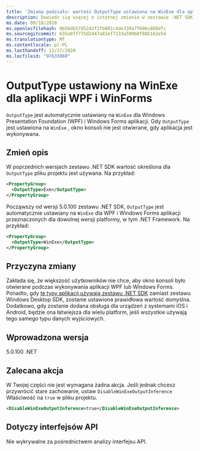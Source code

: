 ```yaml
---
title: 'Zmiana podziału: wartość OutputType ustawiona na WinExe dla aplikacji WPF i WinForms'
description: Dowiedz się więcej o istotnej zmianie w zestawie .NET SDK 5.0.100, gdzie wartość OutputType jest automatycznie ustawiana na WinExe dla aplikacji Windows Forms.
ms.date: 09/18/2020
ms.openlocfilehash: 0b56db57d5242f2fb001c4de339a7f696c088dfc
ms.sourcegitcommit: 635a0ff775d2447a81ef7233a599b8f88b162e5d
ms.translationtype: MT
ms.contentlocale: pl-PL
ms.lasthandoff: 12/17/2020
ms.locfileid: "97633860"
---
```

# <a name="outputtype-set-to-winexe-for-wpf-and-winforms-apps"></a>OutputType ustawiony na WinExe dla aplikacji WPF i WinForms

`OutputType` jest automatycznie ustawiany na `WinExe` dla Windows Presentation Foundation (WPF) i Windows Forms aplikacji. Gdy `OutputType` jest ustawiona na `WinExe` , okno konsoli nie jest otwierane, gdy aplikacja jest wykonywana.

## <a name="change-description"></a>Zmień opis

W poprzednich wersjach zestawu .NET SDK wartość określona dla `OutputType` pliku projektu jest używana. Na przykład:

```xml
<PropertyGroup>
  <OutputType>Exe</OutputType>
</PropertyGroup>
```

Począwszy od wersji 5.0.100 zestawu .NET SDK, `OutputType` jest automatycznie ustawiany na `WinExe` dla WPF i Windows Forms aplikacji przeznaczonych dla dowolnej wersji platformy, w tym .NET Framework. Na przykład:

```xml
<PropertyGroup>
  <OutputType>WinExe</OutputType>
</PropertyGroup>
```

## <a name="reason-for-change"></a>Przyczyna zmiany

Zakłada się, że większość użytkowników nie chce, aby okno konsoli było otwierane podczas wykonywania aplikacji WPF lub Windows Forms. Ponadto, gdy [te typy aplikacji używają zestawu .NET SDK](sdk-and-target-framework-change.md) zamiast zestawu Windows Desktop SDK, zostanie ustawiona prawidłowa wartość domyślna. Dodatkowo, gdy zostanie dodana obsługa dla urządzeń z systemami iOS i Android, będzie ona łatwiejsza dla wielu platform, jeśli wszystkie używają tego samego typu danych wyjściowych.

## <a name="version-introduced"></a>Wprowadzona wersja

5.0.100 .NET

## <a name="recommended-action"></a>Zalecana akcja

W Twojej części nie jest wymagana żadna akcja. Jeśli jednak chcesz przywrócić stare zachowanie, ustaw `DisableWinExeOutputInference` Właściwość na `true` w pliku projektu.

```xml
<DisableWinExeOutputInference>true</DisableWinExeOutputInference>
```

## <a name="affected-apis"></a>Dotyczy interfejsów API

Nie wykrywalne za pośrednictwem analizy interfejsu API.

<!--

### Affected APIs

Not detectable via API analysis.

### Category

- Windows Forms
- Windows Presentation Framework (WPF)

-->
